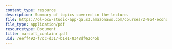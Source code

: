 ```yaml
---
content_type: resource
description: Summary of topics covered in the lecture.
file: https://ol-ocw-studio-app-qa.s3.amazonaws.com/courses/2-964-economics-of-marine-transportation-industries-fall-2006/7eeff492f7ccd317b1e18348df62c45b_marsoft_containr.pdf
file_type: application/pdf
resourcetype: Document
title: marsoft_containr.pdf
uid: 7eeff492-f7cc-d317-b1e1-8348df62c45b
---
```

